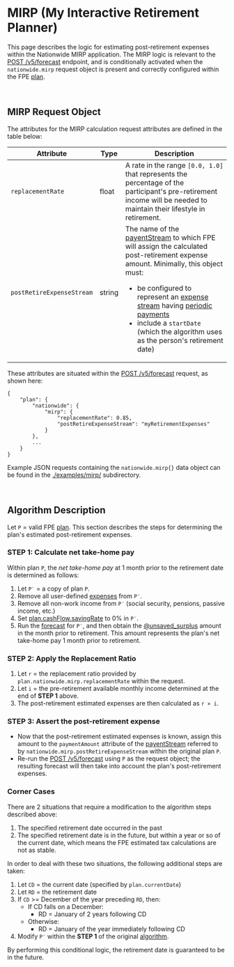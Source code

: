 # MIRP (My Interactive Retirement Planner)

This page describes the logic for estimating post-retirement expenses within the Nationwide MIRP application.  The MIRP logic is relevant to the [POST /v5/forecast](../README.md#post-v5forecast) endpoint, and is conditionally activated when the `nationwide.mirp` request object is present and correctly configured within the FPE [plan](../datatypes.md#plan).

<br/>

## MIRP Request Object

The attributes for the MIRP calculation request attributes are defined in the table below:

| Attribute  | Type | Description |
| ---------- | ---- | ----------- |
| `replacementRate` | float | A rate in the range `[0.0, 1.0]` that represents the percentage of the participant's pre-retirement income will be needed to maintain their lifestyle in retirement. |
| `postRetireExpenseStream` | string | The name of the [payentStream](../datatypes.md#paymentstream) to which FPE will assign the calculated post-retirement expense amount.  Minimally, this object must:<ul><li>be configured to represent an [expense stream](../terms.md#expense-stream) having [periodic payments](../terms.md#periodic-payment)<li>include a `startDate` (which the algorithm uses as the person's retirement date)</ul> |

These attributes are situated within the [POST /v5/forecast](h../README.md#post-v5forecast) request, as shown here:

```
{
    "plan": {
        "nationwide": {
            "mirp": {
                "replacementRate": 0.85,
                "postRetireExpenseStream": "myRetirementExpenses"
            }
        },
        ...
    }
}
```

Example JSON requests containing the `nationwide.mirp{}` data object can be found in the [./examples/mirp/](./examples/mirp/) subdirectory.

<br/>

## Algorithm Description

Let `P` = valid FPE [plan](../datatypes.md#plan).  This section describes the steps for determining the plan's estimated post-retirement expenses.

### **STEP 1**: Calculate net take-home pay

Within plan `P`, the _net take-home pay_ at 1 month prior to the retirement date is determined as follows:

1. Let `P′` = a copy of plan `P`.
1. Remove all user-defined [expenses](../terms.md#expense-stream) from `P′`.
1. Remove all non-work income from `P′` (social security, pensions, passive income, etc.)
1. Set [plan.cashFlow.savingRate](../datatypes.md#cashflow) to 0% in `P′`.
1. Run the [forecast](h../README.md#post-v5forecast) for `P′`, and then obtain the [@unsaved_surplus](../output_streams.md#paymentstream-projections) amount in the month prior to retirement.  This amount represents the plan's net take-home pay 1 month prior to retirement.


### **STEP 2**: Apply the Replacement Ratio

1. Let `r` = the replacement ratio provided by `plan.nationwide.mirp.replacementRate` within the request.
1. Let `i` = the pre-retirement available monthly income determined at the end of **STEP 1** above.
1. The post-retirement estimated expenses are then calculated as `r × i`.

### **STEP 3**: Assert the post-retirement expense

- Now that the post-retirement estimated expenses is known, assign this amount to the `paymentAmount` attribute of the [payentStream](../datatypes.md#paymentstream) referred to by `nationwide.mirp.postRetireExpenseStream` within the original plan `P`.
- Re-run the [POST /v5/forecast](../README.md#post-v5forecast) using `P` as the request object; the resulting forecast will then take into account the plan's post-retirement expenses.

### Corner Cases

There are 2 situations that require a modification to the algorithm steps described above:

1. The specified retirement date occurred in the past
2. The specified retirement date is in the future, but within a year or so of the current date, which means the FPE estimated tax calculations are not as stable.

In order to deal with these two situations, the following additional steps are taken:

1. Let `CD` = the current date (specified by `plan.currentDate`)
1. Let `RD` = the retirement date
1. If `CD` >= December of the year preceding `RD`, then:
    - If CD falls on a December:
        - RD = January of 2 years following CD
   - Otherwise:
        - RD = January of the year immediately following CD
1. Modify `P′` within the **STEP 1** of the original [algorithm](#algorithm-description).

By performing this conditional logic, the retirement date is guaranteed to be in the future.
